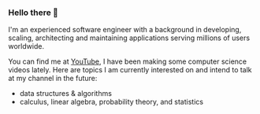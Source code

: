 ### Hello there 👋

I'm an experienced software engineer with a background in developing, scaling, architecting and maintaining applications serving millions of users worldwide.

You can find me at <a href="https://www.youtube.com/@nandowastaken/videos">YouTube</a>, I have been making some computer science videos lately. Here are topics I am currently interested on and intend to talk at my channel in the future:
* data structures & algorithms
* calculus, linear algebra, probability theory, and statistics

